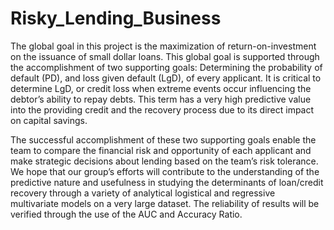 # Risky_Lending_Business
The global goal in this project is the maximization of return-on-investment on the issuance of small dollar loans. This global goal is supported through the accomplishment of two supporting goals: Determining the probability of default (PD), and loss given default (LgD), of every applicant. It is critical to determine LgD, or credit loss when extreme events occur influencing the debtor’s ability to repay debts. This term has a very high predictive value into the providing credit and the recovery process due to its direct impact on capital savings.
 
The successful accomplishment of these two supporting goals enable the team to compare the financial risk and opportunity of each applicant and make strategic decisions about lending based on the team’s risk tolerance. We hope that our group’s efforts will contribute to the understanding of the predictive nature and usefulness in studying the determinants of loan/credit recovery through a variety of analytical logistical and regressive multivariate models on a very large dataset.  The reliability of results will be verified through the use of the AUC and Accuracy Ratio.
